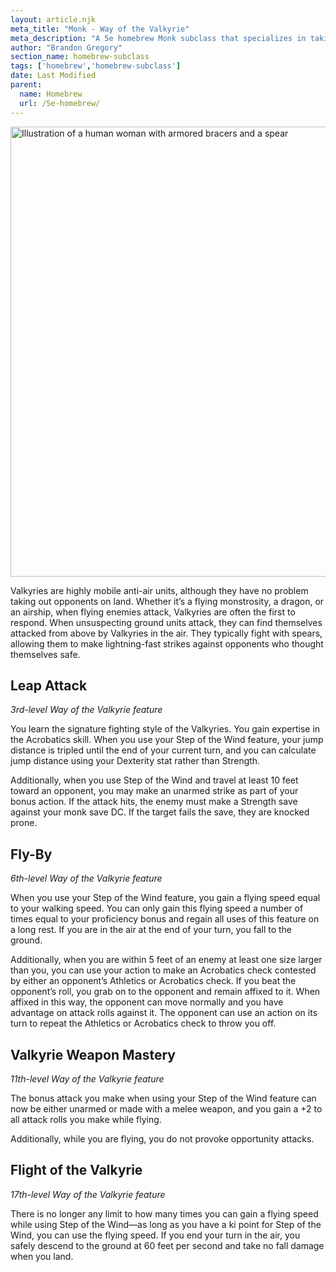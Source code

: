 ```yaml
---
layout: article.njk
meta_title: "Monk - Way of the Valkyrie"
meta_description: "A 5e homebrew Monk subclass that specializes in taking out flying opponents, as well as targets much bigger than them"
author: "Brandon Gregory"
section_name: homebrew-subclass
tags: ['homebrew','homebrew-subclass']
date: Last Modified
parent:
  name: Homebrew
  url: /5e-homebrew/
---
```


<img
  src="/images/Monk-Way-of-the-Valkyrie-Muted.webp"
  srcset="/images/Monk - Way of the Valkyrie - Muted - 720.webp 720w,
          /images/Monk-Way-of-the-Valkyrie-Muted.webp 1536w"
  sizes="(min-width: 768px) 768px,360px"
  alt="Illustration of a human woman with armored bracers and a spear"
  class="hero"
  height="720" width="720" />

Valkyries are highly mobile anti-air units, although they have no problem taking out opponents on land. Whether it’s a flying monstrosity, a dragon, or an airship, when flying enemies attack, Valkyries are often the first to respond. When unsuspecting ground units attack, they can find themselves attacked from above by Valkyries in the air. They typically fight with spears, allowing them to make lightning-fast strikes against opponents who thought themselves safe.

## Leap Attack

_3rd-level Way of the Valkyrie feature_

You learn the signature fighting style of the Valkyries. You gain expertise in the Acrobatics skill. When you use your Step of the Wind feature, your jump distance is tripled until the end of your current turn, and you can calculate jump distance using your Dexterity stat rather than Strength.

Additionally, when you use Step of the Wind and travel at least 10 feet toward an opponent, you may make an unarmed strike as part of your bonus action. If the attack hits, the enemy must make a Strength save against your monk save DC. If the target fails the save, they are knocked prone.

## Fly-By

_6th-level Way of the Valkyrie feature_

When you use your Step of the Wind feature, you gain a flying speed equal to your walking speed. You can only gain this flying speed a number of times equal to your proficiency bonus and regain all uses of this feature on a long rest. If you are in the air at the end of your turn, you fall to the ground.

Additionally, when you are within 5 feet of an enemy at least one size larger than you, you can use your action to make an Acrobatics check contested by either an opponent’s Athletics or Acrobatics check. If you beat the opponent’s roll, you grab on to the opponent and remain affixed to it. When affixed in this way, the opponent can move normally and you have advantage on attack rolls against it. The opponent can use an action on its turn to repeat the Athletics or Acrobatics check to throw you off.

## Valkyrie Weapon Mastery

_11th-level Way of the Valkyrie feature_

The bonus attack you make when using your Step of the Wind feature can now be either unarmed or made with a melee weapon, and you gain a +2 to all attack rolls you make while flying.

Additionally, while you are flying, you do not provoke opportunity attacks.

## Flight of the Valkyrie

_17th-level Way of the Valkyrie feature_

There is no longer any limit to how many times you can gain a flying speed while using Step of the Wind—as long as you have a ki point for Step of the Wind, you can use the flying speed. If you end your turn in the air, you safely descend to the ground at 60 feet per second and take no fall damage when you land.
